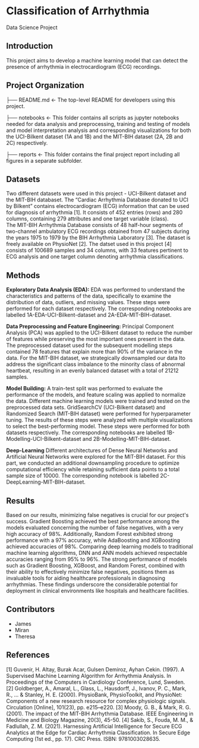 # Classification of Arrhythmia
Data Science Project

## Introduction

This project aims to develop a machine learning model that can detect the presence of arrhythmia in electrocardiogram (ECG) recordings. 

## Project Organization

├── README.md          <- The top-level README for developers using this project.

├── notebooks          <- This folder contains all scripts as jupyter notebooks needed for data analysis and preprocessing, training and testing of models and model interpretation analysis and corresponding visualizations for both the UCI-Bilkent dataset (1A and 1B) and the MIT-BIH dataset (2A, 2B and 2C) respectively.

├── reports            <- This folder contains the final project report including all figures in a separate subfolder. 

## Datasets

Two different datasets were used in this project - UCI-Bilkent dataset and the MIT-BIH databaset. 
The “Cardiac Arrhythmia Database donated to UCI by Bilkent” contains electrocardiogram (ECG) information that can be used for diagnosis of arrhythmia [1]. 
It consists of 452 entries (rows) and 280 columns, containing 279 attributes and one target variable (class).  
The MIT-BIH Arrhythmia Database consists of 48 half-hour segments of two-channel ambulatory ECG recordings obtained from 47 subjects during the years 1975 to 1979 by the BIH Arrhythmia Laboratory [3]. The dataset is freely available on PhysioNet [2].
The datset used in this project [4] consists of 100689 samples and 34 columns, with 33 features pertinent to ECG analysis and one target column denoting arrhythmia classifications.

## Methods

**Exploratory Data Analysis (EDA):**
EDA was performed to understand the characteristics and patterns of the data, specifically to examine the distribution of data, outliers, and missing values.
These steps were performed for each dataset respectively. 
The corresponding notebooks are labelled 1A-EDA-UCI-Bilkent-dataset and 2A-EDA-MIT-BIH-dataset.

**Data Preprocessing and Feature Engineering:**
Principal Component Analysis (PCA) was applied to the UCI-Bilkent dataset to reduce the number of features while preserving the most important ones present in the data. The preprocessed dataset used for the subsequent modelling steps contained 78 features that explain more than 90% of the variance in the data. 
For the MIT-BIH dataset, we strategically downsampled our data Ito address the significant class imbalance to the minority class of abnormal heartbeat, resulting in an evenly balanced dataset with a total of 21212 samples.

**Model Building:**
A train-test split was performed to evaluate the performance of the models, and feature scaling was applied to normalize the data. Different machine learning models were trained and tested on the preprocessed data sets. GridSearchCV (UCI-Bilkent dataset) and Randomized Search (MIT-BIH dataset) were performed for hyperparameter tuning. 
The results of these steps were analyzed with multiple visualizations to select the best-performing model.
These steps were performed for both datasets respectively. 
The corresponding notebooks are labelled 1B-Modelling-UCI-Bilkent-dataset and 2B-Modelling-MIT-BIH-dataset.

**Deep-Learning**
Different architectures of Dense Neural Networks and Artificial Neural Networks were explored for the MIT-BIH dataset. For this part, we conducted an additional downsampling procedure to optimize computational efficiency while retaining sufficient data points to a total sample size of 10000.
The corresponding notebook is labelled 2C-DeepLearning-MIT-BIH-dataset.

## Results

Based on our results, minimizing false negatives is crucial for our project's success. Gradient Boosting achieved the best performance among the models evaluated concerning the number of false negatives, with a very high accuracy of 98%. Additionally, Random Forest exhibited strong performance with a 97% accuracy, while AdaBoosting and XGBoosting achieved accuracies of 98%. Comparing deep learning models to traditional machine learning algorithms, DNN and ANN models achieved respectable accuracies ranging from 95% to 96%.
The strong performance of models such as Gradient Boosting, XGBoost, and Random Forest, combined with their ability to effectively minimize false negatives, positions them as invaluable tools for aiding healthcare professionals in diagnosing arrhythmias. These findings underscore the considerable potential for deployment in clinical environments like hospitals and healthcare facilities.

## Contributors

- James
- Miran
- Theresa 

## References
[1] Guvenir, H. Altay, Burak Acar, Gulsen Demiroz, Ayhan Cekin. (1997). A Supervised Machine Learning Algorithm for Arrhythmia Analysis. In Proceedings of the Computers in Cardiology Conference, Lund, Sweden.
[2] Goldberger, A., Amaral, L., Glass, L., Hausdorff, J., Ivanov, P. C., Mark, R., ... & Stanley, H. E. (2000). PhysioBank, PhysioToolkit, and PhysioNet: Components of a new research resource for complex physiologic signals. Circulation [Online], 101(23), pp. e215–e220.
[3] Moody, G. B., & Mark, R. G. (2001). The impact of the MIT-BIH Arrhythmia Database. IEEE Engineering in Medicine and Biology Magazine, 20(3), 45-50.
[4] Sakib, S., Fouda, M. M., & Fadlullah, Z. M. (2021). Harnessing Artificial Intelligence for Secure ECG Analytics at the Edge for Cardiac Arrhythmia Classification. In Secure Edge Computing (1st ed., pp. 17). CRC Press. ISBN: 9781003028635.

